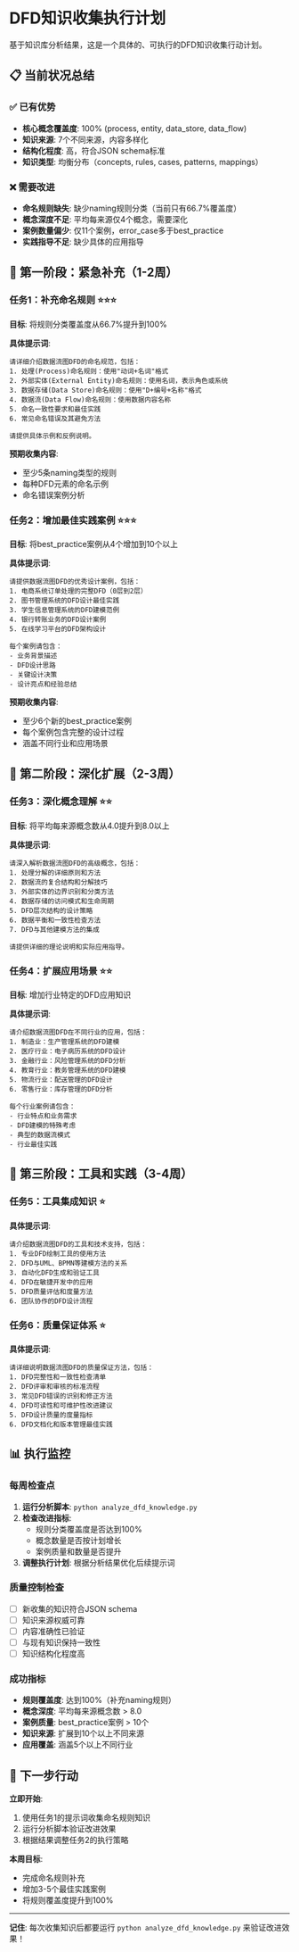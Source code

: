# DFD知识收集执行计划

基于知识库分析结果，这是一个具体的、可执行的DFD知识收集行动计划。

## 📋 当前状况总结

### ✅ 已有优势
- **核心概念覆盖度**: 100% (process, entity, data_store, data_flow)
- **知识来源**: 7个不同来源，内容多样化
- **结构化程度**: 高，符合JSON schema标准
- **知识类型**: 均衡分布（concepts, rules, cases, patterns, mappings）

### ❌ 需要改进
- **命名规则缺失**: 缺少naming规则分类（当前只有66.7%覆盖度）
- **概念深度不足**: 平均每来源仅4个概念，需要深化
- **案例数量偏少**: 仅11个案例，error_case多于best_practice
- **实践指导不足**: 缺少具体的应用指导

## 🎯 第一阶段：紧急补充（1-2周）

### 任务1：补充命名规则 ⭐⭐⭐
**目标**: 将规则分类覆盖度从66.7%提升到100%

**具体提示词**:
```
请详细介绍数据流图DFD的命名规范，包括：
1. 处理(Process)命名规则：使用"动词+名词"格式
2. 外部实体(External Entity)命名规则：使用名词，表示角色或系统
3. 数据存储(Data Store)命名规则：使用"D+编号+名称"格式
4. 数据流(Data Flow)命名规则：使用数据内容名称
5. 命名一致性要求和最佳实践
6. 常见命名错误及其避免方法

请提供具体示例和反例说明。
```

**预期收集内容**:
- 至少5条naming类型的规则
- 每种DFD元素的命名示例
- 命名错误案例分析

### 任务2：增加最佳实践案例 ⭐⭐⭐
**目标**: 将best_practice案例从4个增加到10个以上

**具体提示词**:
```
请提供数据流图DFD的优秀设计案例，包括：
1. 电商系统订单处理的完整DFD（0层到2层）
2. 图书管理系统的DFD设计最佳实践
3. 学生信息管理系统的DFD建模范例
4. 银行转账业务的DFD设计案例
5. 在线学习平台的DFD架构设计

每个案例请包含：
- 业务背景描述
- DFD设计思路
- 关键设计决策
- 设计亮点和经验总结
```

**预期收集内容**:
- 至少6个新的best_practice案例
- 每个案例包含完整的设计过程
- 涵盖不同行业和应用场景

## 🚀 第二阶段：深化扩展（2-3周）

### 任务3：深化概念理解 ⭐⭐
**目标**: 将平均每来源概念数从4.0提升到8.0以上

**具体提示词**:
```
请深入解析数据流图DFD的高级概念，包括：
1. 处理分解的详细原则和方法
2. 数据流的复合结构和分解技巧
3. 外部实体的边界识别和分类方法
4. 数据存储的访问模式和生命周期
5. DFD层次结构的设计策略
6. 数据平衡和一致性检查方法
7. DFD与其他建模方法的集成

请提供详细的理论说明和实际应用指导。
```

### 任务4：扩展应用场景 ⭐⭐
**目标**: 增加行业特定的DFD应用知识

**具体提示词**:
```
请介绍数据流图DFD在不同行业的应用，包括：
1. 制造业：生产管理系统的DFD建模
2. 医疗行业：电子病历系统的DFD设计
3. 金融行业：风险管理系统的DFD分析
4. 教育行业：教务管理系统的DFD建模
5. 物流行业：配送管理的DFD设计
6. 零售行业：库存管理的DFD分析

每个行业案例请包含：
- 行业特点和业务需求
- DFD建模的特殊考虑
- 典型的数据流模式
- 行业最佳实践
```

## 🔧 第三阶段：工具和实践（3-4周）

### 任务5：工具集成知识 ⭐
**具体提示词**:
```
请介绍数据流图DFD的工具和技术支持，包括：
1. 专业DFD绘制工具的使用方法
2. DFD与UML、BPMN等建模方法的关系
3. 自动化DFD生成和验证工具
4. DFD在敏捷开发中的应用
5. DFD质量评估和度量方法
6. 团队协作的DFD设计流程
```

### 任务6：质量保证体系 ⭐
**具体提示词**:
```
请详细说明数据流图DFD的质量保证方法，包括：
1. DFD完整性和一致性检查清单
2. DFD评审和审核的标准流程
3. 常见DFD错误的识别和修正方法
4. DFD可读性和可维护性改进建议
5. DFD设计质量的度量指标
6. DFD文档化和版本管理最佳实践
```

## 📊 执行监控

### 每周检查点
1. **运行分析脚本**: `python analyze_dfd_knowledge.py`
2. **检查改进指标**:
   - 规则分类覆盖度是否达到100%
   - 概念数量是否按计划增长
   - 案例质量和数量是否提升
3. **调整执行计划**: 根据分析结果优化后续提示词

### 质量控制检查
- [ ] 新收集的知识符合JSON schema
- [ ] 知识来源权威可靠
- [ ] 内容准确性已验证
- [ ] 与现有知识保持一致性
- [ ] 知识结构化程度高

### 成功指标
- **规则覆盖度**: 达到100%（补充naming规则）
- **概念深度**: 平均每来源概念数 > 8.0
- **案例质量**: best_practice案例 > 10个
- **知识来源**: 扩展到10个以上不同来源
- **应用覆盖**: 涵盖5个以上不同行业

## 🎯 下一步行动

**立即开始**:
1. 使用任务1的提示词收集命名规则知识
2. 运行分析脚本验证改进效果
3. 根据结果调整任务2的执行策略

**本周目标**:
- 完成命名规则补充
- 增加3-5个最佳实践案例
- 将规则覆盖度提升到100%

---

**记住**: 每次收集知识后都要运行 `python analyze_dfd_knowledge.py` 来验证改进效果！